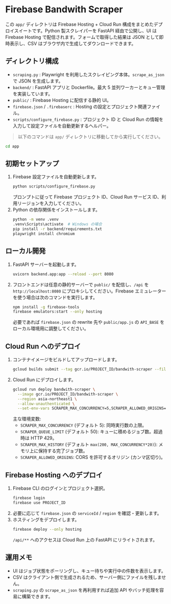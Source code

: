 ﻿# Firebase Bandwith Scraper

この `app/` ディレクトリは Firebase Hosting + Cloud Run 構成をまとめたデプロイスイートです。Python 製スクレイパーを FastAPI 経由で公開し、UI は Firebase Hosting で配信されます。フォームで取得した結果は JSON として即時表示し、CSV はブラウザ内で生成してダウンロードできます。

## ディレクトリ構成

- `scraping.py` : Playwright を利用したスクレイピング本体。`scrape_as_json` で JSON を生成します。
- `backend/` : FastAPI アプリと Dockerfile。最大 5 並列ワーカーとキュー管理を実装しています。
- `public/` : Firebase Hosting に配信する静的 UI。
- `firebase.json` / `.firebaserc` : Hosting の設定とプロジェクト関連ファイル。
- `scripts/configure_firebase.py` : プロジェクト ID と Cloud Run の情報を入力して設定ファイルを自動更新するヘルパー。

> 以下のコマンドは `app/` ディレクトリに移動してから実行してください。

```bash
cd app
```

## 初期セットアップ

1. Firebase 設定ファイルを自動更新します。
   ```bash
   python scripts/configure_firebase.py
   ```
   プロンプトに従って Firebase プロジェクト ID、Cloud Run サービス ID、利用リージョンを入力してください。
2. Python の依存関係をインストールします。
   ```bash
   python -m venv .venv
   .venv\Scripts\activate  # Windows の場合
   pip install -r backend/requirements.txt
   playwright install chromium
   ```

## ローカル開発

1. FastAPI サーバーを起動します。
   ```bash
   uvicorn backend.app:app --reload --port 8080
   ```
2. フロントエンドは任意の静的サーバーで `public/` を配信し、`/api` を `http://localhost:8080` にプロキシしてください。Firebase エミュレーターを使う場合は次のコマンドを実行します。
   ```bash
   npm install -g firebase-tools
   firebase emulators:start --only hosting
   ```
   必要であれば `firebase.json` の rewrite 先や `public/app.js` の `API_BASE` をローカル環境用に調整してください。

## Cloud Run へのデプロイ

1. コンテナイメージをビルドしてアップロードします。
   ```bash
   gcloud builds submit --tag gcr.io/PROJECT_ID/bandwith-scraper --file backend/Dockerfile .
   ```
2. Cloud Run にデプロイします。
   ```bash
   gcloud run deploy bandwith-scraper \
     --image gcr.io/PROJECT_ID/bandwith-scraper \
     --region asia-northeast1 \
     --allow-unauthenticated \
     --set-env-vars SCRAPER_MAX_CONCURRENCY=5,SCRAPER_ALLOWED_ORIGINS=https://your-hosting-domain
   ```
   主な環境変数:
   - `SCRAPER_MAX_CONCURRENCY` (デフォルト 5): 同時実行数の上限。
   - `SCRAPER_QUEUE_LIMIT` (デフォルト 50): キューに積めるジョブ数。超過時は HTTP 429。
   - `SCRAPER_MAX_HISTORY` (デフォルト `max(200, MAX_CONCURRENCY*20)`): メモリ上に保持する完了ジョブ数。
   - `SCRAPER_ALLOWED_ORIGINS`: CORS を許可するオリジン (カンマ区切り)。

## Firebase Hosting へのデプロイ

1. Firebase CLI のログインとプロジェクト選択。
   ```bash
   firebase login
   firebase use PROJECT_ID
   ```
2. 必要に応じて `firebase.json` の `serviceId` / `region` を確認・更新します。
3. ホスティングをデプロイします。
   ```bash
   firebase deploy --only hosting
   ```
   `/api/**` へのアクセスは Cloud Run 上の FastAPI にリライトされます。

## 運用メモ

- UI はジョブ状態をポーリングし、キュー待ちや実行中の件数を表示します。
- CSV はクライアント側で生成されるため、サーバー側にファイルを残しません。
- `scraping.py` の `scrape_as_json` を再利用すれば追加 API やバッチ処理を容易に構築できます。
